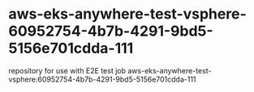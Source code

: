 # aws-eks-anywhere-test-vsphere-60952754-4b7b-4291-9bd5-5156e701cdda-111
repository for use with E2E test job aws-eks-anywhere-test-vsphere:60952754-4b7b-4291-9bd5-5156e701cdda-111
